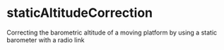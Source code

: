 # staticAltitudeCorrection
Correcting the barometric altitude of a moving platform by using a static barometer with a radio link

